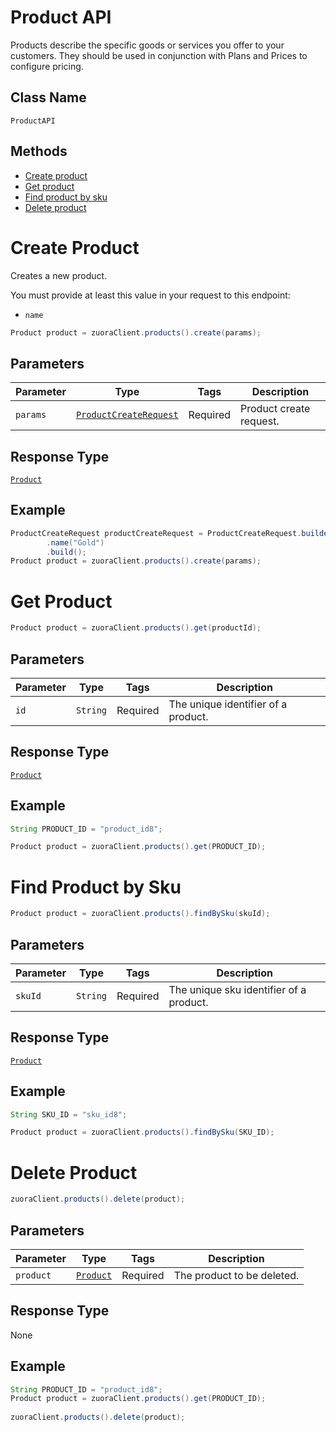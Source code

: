 # Product API

Products describe the specific goods or services you offer to your customers. They should be used in conjunction with Plans and Prices to configure pricing.



## Class Name

`ProductAPI`

## Methods

* [Create product](/doc/product-api.md#create-product)
* [Get product](/doc/product-api.md#get-product)
* [Find product by sku](/doc/product-api.md#find-product-by-sku)
* [Delete product](/doc/product-api.md#delete-product)



# Create Product

Creates a new product.

You must provide at least this value in your request to this endpoint:

- `name`


```java
Product product = zuoraClient.products().create(params);
```

## Parameters

| Parameter | Type | Tags | Description |
|  --- | --- | --- | --- |
| `params` | [`ProductCreateRequest`](/doc/models/product-create-request.md) | Required | Product create request. |

## Response Type

[`Product`](/doc/models/product.md)

## Example

```java
ProductCreateRequest productCreateRequest = ProductCreateRequest.builder()
        .name("Gold")
        .build();
Product product = zuoraClient.products().create(params);
```

# Get Product

```java
Product product = zuoraClient.products().get(productId);
```

## Parameters

| Parameter | Type | Tags | Description |
|  --- | --- | --- | --- |
| `id` | `String` | Required | The unique identifier of a product. |


## Response Type

[`Product`](/doc/models/product.md)


## Example 

```java
String PRODUCT_ID = "product_id8";

Product product = zuoraClient.products().get(PRODUCT_ID);
```

# Find Product by Sku

```java
Product product = zuoraClient.products().findBySku(skuId);
```

## Parameters

| Parameter | Type | Tags | Description |
|  --- | --- | --- | --- |
| `skuId` | `String` | Required | The unique sku identifier of a product. |


## Response Type

[`Product`](/doc/models/product.md)


## Example 

```java
String SKU_ID = "sku_id8";

Product product = zuoraClient.products().findBySku(SKU_ID);
```



# Delete Product

```java
zuoraClient.products().delete(product);
```


## Parameters

| Parameter | Type | Tags | Description |
|  --- | --- | --- | --- |
| `product` | [`Product`](/doc/models/product.md) | Required | The product to be deleted. |


## Response Type
None


## Example 

```java
String PRODUCT_ID = "product_id8";
Product product = zuoraClient.products().get(PRODUCT_ID);
   
zuoraClient.products().delete(product);
```





